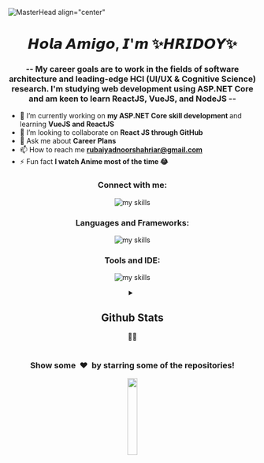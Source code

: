 ![MasterHead align="center"](https://qph.cf2.quoracdn.net/main-qimg-fa7b4bdc3b2f73e749e5c2c646d4ae13)
<h1 align="center">𝙃𝙤𝙡𝙖 𝘼𝙢𝙞𝙜𝙤, 𝙄'𝙢 ✨𝙃𝙍𝙄𝘿𝙊𝙔✨</h1>
<h3 align="center">-- My career goals are to work in the fields of software architecture and leading-edge HCI (UI/UX & Cognitive Science) research. I'm studying web development using ASP.NET Core and am keen to learn ReactJS, VueJS, and NodeJS --</h3>

<!--img align="right" alt="Coding" width="320" src="https://media.giphy.com/media/bGgsc5mWoryfgKBx1u/giphy.gif"><p align="center"-->
- 🔭 I’m currently working on <strong> my ASP.NET Core skill development </strong> and learning <strong>VueJS and ReactJS </strong><br>
- 👯 I’m looking to collaborate on <strong>React JS through GitHub</strong><br>
- 💬 Ask me about <strong>Career Plans</strong><br>
- 📫 How to reach me <strong>rubaiyadnoorshahriar@gmail.com</strong><br>
- ⚡ Fun fact <strong>I watch Anime most of the time 😂</strong><br>
<!-- <p align="center"> 
  <img src="https://komarev.com/ghpvc/?username=RubaiyadNoorShahriar1999&label=Profile%20views&color=0e75b6&style=flat" alt="RubaiyadNoorShahriar" />
</p> -->

<h3 align="center">Connect with me:</h3>
<p align="center"> 
<img alt="my skills" src="https://skillicons.dev/icons?theme=light&perline=8&i=linkedin,discord,devto,codepen,stackoverflow" /></p>

<h3 align="center">Languages and Frameworks:</h3>
<p align="center"> 
<img alt="my skills" style="justify-content:center" src="https://skillicons.dev/icons?theme=light&perline=8&i=c,cpp,cs,js,ts,python,html,css,jquery,bootstrap,sass,vue,react,angular,dotnet,mysql,materialui" /></p>

<h3 align="center" >Tools and IDE:</h3>
<p align="center"> 
 <img alt="my skills" src="https://skillicons.dev/icons?theme=light&perline=8&i=docker,postman,azure,firebase,powershell,vscode,visualstudio,atom,figma,linux,git,github" />
</p>

<div align="center">
<!-- <h3 align="center">Overview:</h3> -->

<details>
<summary><h2><strong>Github Stats<strong></h2> 👩‍💻</summary>
<div align="center">
<p><img align="center" src="http://github-profile-summary-cards.vercel.app/api/cards/profile-details?username= RubaiyadNoorShahriar1999&theme=radical&show_icons=true&locale=en&layout=compact" alt="rubaiyadnoorshahriar1999" width="70%" /> </p>
</div>
<div align="center">
<a href="https://github.com/RubaiyadNoorShahriar1999" align ="left"><img width="40%" src="http://github-profile-summary-cards.vercel.app/api/cards/stats?username=RubaiyadNoorShahriar1999&theme=radical"></a>
<a href="https://github.com/RubaiyadNoorShahriar1999" align ="right"><img width="59%" src="http://github-readme-streak-stats.herokuapp.com/?user=RubaiyadNoorShahriar1999&theme=radical&date_format=M%20j%5B%2C%20Y%5D&ring=ff3068&fire=ff3068&sideNums=ff3068"></a>
</div>
</details>


<br>
<div align="center">
<h3 align="center">Show some &nbsp;❤️&nbsp; by starring some of the repositories!</h3>

<img src="https://media.giphy.com/media/jpVnC65DmYeyRL4LHS/giphy.gif" width="20%">

</div>
